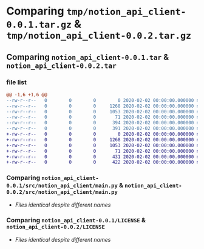 # Comparing `tmp/notion_api_client-0.0.1.tar.gz` & `tmp/notion_api_client-0.0.2.tar.gz`

## Comparing `notion_api_client-0.0.1.tar` & `notion_api_client-0.0.2.tar`

### file list

```diff
@@ -1,6 +1,6 @@
--rw-r--r--   0        0        0        0 2020-02-02 00:00:00.000000 notion_api_client-0.0.1/src/notion_api_client/__init__.py
--rw-r--r--   0        0        0     1268 2020-02-02 00:00:00.000000 notion_api_client-0.0.1/src/notion_api_client/main.py
--rw-r--r--   0        0        0     1053 2020-02-02 00:00:00.000000 notion_api_client-0.0.1/LICENSE
--rw-r--r--   0        0        0       71 2020-02-02 00:00:00.000000 notion_api_client-0.0.1/README.md
--rw-r--r--   0        0        0      394 2020-02-02 00:00:00.000000 notion_api_client-0.0.1/pyproject.toml
--rw-r--r--   0        0        0      391 2020-02-02 00:00:00.000000 notion_api_client-0.0.1/PKG-INFO
+-rw-r--r--   0        0        0        0 2020-02-02 00:00:00.000000 notion_api_client-0.0.2/src/notion_api_client/__init__.py
+-rw-r--r--   0        0        0     1268 2020-02-02 00:00:00.000000 notion_api_client-0.0.2/src/notion_api_client/main.py
+-rw-r--r--   0        0        0     1053 2020-02-02 00:00:00.000000 notion_api_client-0.0.2/LICENSE
+-rw-r--r--   0        0        0       71 2020-02-02 00:00:00.000000 notion_api_client-0.0.2/README.md
+-rw-r--r--   0        0        0      431 2020-02-02 00:00:00.000000 notion_api_client-0.0.2/pyproject.toml
+-rw-r--r--   0        0        0      422 2020-02-02 00:00:00.000000 notion_api_client-0.0.2/PKG-INFO
```

### Comparing `notion_api_client-0.0.1/src/notion_api_client/main.py` & `notion_api_client-0.0.2/src/notion_api_client/main.py`

 * *Files identical despite different names*

### Comparing `notion_api_client-0.0.1/LICENSE` & `notion_api_client-0.0.2/LICENSE`

 * *Files identical despite different names*

